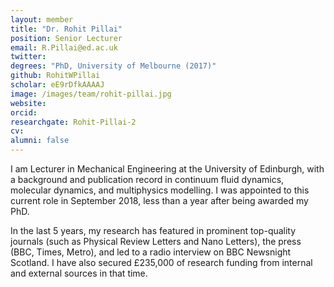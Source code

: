 ```yaml
---
layout: member
title: "Dr. Rohit Pillai"
position: Senior Lecturer
email: R.Pillai@ed.ac.uk
twitter: 
degrees: "PhD, University of Melbourne (2017)"
github: RohitWPillai
scholar: eE9rDfkAAAAJ
image: /images/team/rohit-pillai.jpg
website: 
orcid:
researchgate: Rohit-Pillai-2 	
cv: 	
alumni: false
---
```

I am Lecturer in Mechanical Engineering at the University of Edinburgh, with a background and publication record in continuum fluid dynamics, molecular dynamics, and multiphysics modelling. I was appointed to this current role in September 2018, less than a year after being awarded my PhD. 

In the last 5 years, my research has featured in prominent top-quality journals (such as Physical Review Letters and Nano Letters), the press (BBC, Times, Metro), and led to a radio interview on BBC Newsnight Scotland. I have also secured £235,000 of research funding from internal and external sources in that time.
